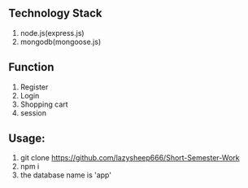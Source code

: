 ## Technology Stack
1. node.js(express.js)
2. mongodb(mongoose.js)

## Function
1. Register
2. Login
3. Shopping cart
4. session

## Usage:
1. git clone https://github.com/lazysheep666/Short-Semester-Work
2. npm i
3. the database name is 'app'